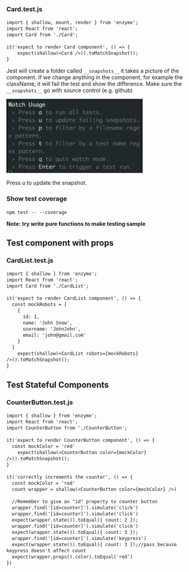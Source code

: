 ### Card.test.js

```react
import { shallow, mount, render } from 'enzyme';
import React from 'react';
import Card from './Card';

it('expect to render Card component', () => {
	expect(shallow(<Card />)).toMatchSnapshot();
}
```

Jest will create a folder called `__snapshots__` it takes a picture of the component. If we change anything in the component, for example the className, it will fail the test and show the difference. Make sure the `__snapshots__` go with source control (e.g. github)

<img src="Snapshot Testing.assets/Screen Shot 2021-07-07 at 2.22.49 PM.png" alt="Screen Shot 2021-07-07 at 2.22.49 PM" style="zoom:50%;" />

Press u to update the snapshot.

### Show test coverage

```shell
npm test -- --coverage
```

**Note: try write pure functions to make testing sample**

## Test component with props

### CardList.test.js

```react
import { shallow } from 'enzyme';
import React from 'react';
import Card from './CardList';

it('expect to render CardList component', () => {
  const mockRobots = [
    {
      id: 1,
      name: 'John Snow',
      username: 'JohnJohn',
      email: 'john@gmail.com'
    }
  ]
	expect(shallow(<CardList robots={mockRobots} />)).toMatchSnapshot();
}
```

## Test Stateful Components

### CounterButton.test.js

```react
import { shallow } from 'enzyme';
import React from 'react';
import CounterButton from './CounterButton';

it('expect to render CounterButton component', () => {
  const mockColor = 'red'
	expect(shallow(<CounterButton color={mockColor} />)).toMatchSnapshot();
}

it('correctly increments the counter', () => {
  const mockColor = 'red'
  count wrapper = shallow(<CounterButton color={mockColor} />)
  
  //Remember to give an "id" property to counter button
  wrapper.find('[id=counter]').simulate('click')
  wrapper.find('[id=counter]').simulate('click')
  expect(wrapper.state()).toEqual({ count: 2 });
  wrapper.find('[id=counter]').simulate('click')
  expect(wrapper.state()).toEqual({ count: 3 });
  wrapper.find('[id=counter]').simulate('keypress')
  expect(wrapper.state()).toEqual({ count: 3 });//pass because keypress doesn't affect count
  expect(wrapper.props().color).toEqual('red')
})
```

